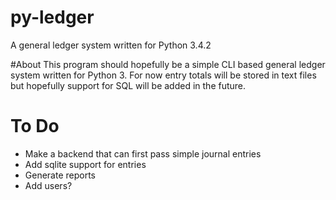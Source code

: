 # py-ledger
A general ledger system written for Python 3.4.2

#About
This program should hopefully be a simple CLI based general ledger system written for Python 3. For now entry totals will be stored in text files but hopefully support for SQL will be added in the future.

# To Do
- Make a backend that can first pass simple journal entries
- Add sqlite support for entries
- Generate reports
- Add users?
